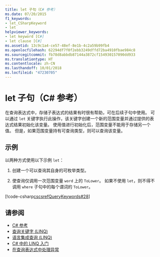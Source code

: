 ```yaml
---
title: let 子句（C# 参考）
ms.date: 07/20/2015
f1_keywords:
- let_CSharpKeyword
- let
helpviewer_keywords:
- let keyword [C#]
- let clause [C#]
ms.assetid: 13c9c1a4-ce57-48ef-8e1b-4c2a59b99fb4
ms.openlocfilehash: 62294df7f0f2ebb3249dffd72ba4910fbae984c8
ms.sourcegitcommit: fb78d8abbdb87144a3872cf154930157090dd933
ms.translationtype: HT
ms.contentlocale: zh-CN
ms.lasthandoff: 10/01/2018
ms.locfileid: "47230705"
---
```

# <a name="let-clause-c-reference"></a>let 子句（C# 参考）

在查询表达式中，存储子表达式的结果有时很有帮助，可在后续子句中使用。 可以通过 `let` 关键字执行此操作，该关键字创建一个新的范围变量并通过提供的表达式结果初始化该变量。 使用值进行初始化后，范围变量不能用于存储另一个值。 但是，如果范围变量持有可查询类型，则可以查询该变量。

## <a name="example"></a>示例

以两种方式使用以下示例 `let`：

1. 创建一个可以查询其自身的可枚举类型。

2. 使查询仅调用一次范围变量 `word` 上的 `ToLower`。 如果不使用 `let`，则不得不调用 `where` 子句中的每个谓词的 `ToLower`。

[!code-csharp[cscsrefQueryKeywords#28](~/samples/snippets/csharp/VS_Snippets_VBCSharp/CsCsrefQueryKeywords/CS/Let.cs#28)]

## <a name="see-also"></a>请参阅

- [C# 参考](../../language-reference/index.md)
- [查询关键字 (LINQ)](query-keywords.md)
- [语言集成查询 (LINQ)](../../linq/index.md)
- [C# 中的 LINQ 入门](../../programming-guide/concepts/linq/getting-started-with-linq.md)
- [在查询表达式中处理异常](../../linq/handle-exceptions-in-query-expressions.md)